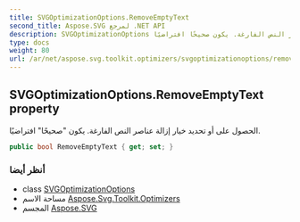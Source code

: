 ```yaml
---
title: SVGOptimizationOptions.RemoveEmptyText
second_title: Aspose.SVG لمرجع .NET API
description: SVGOptimizationOptions ملكية. الحصول على أو تحديد خيار إزالة عناصر النص الفارغة. يكون صحيحًا افتراضيًا.
type: docs
weight: 80
url: /ar/net/aspose.svg.toolkit.optimizers/svgoptimizationoptions/removeemptytext/
---
```

## SVGOptimizationOptions.RemoveEmptyText property

الحصول على أو تحديد خيار إزالة عناصر النص الفارغة. يكون "صحيحًا" افتراضيًا.

```csharp
public bool RemoveEmptyText { get; set; }
```

### أنظر أيضا

* class [SVGOptimizationOptions](../)
* مساحة الاسم [Aspose.Svg.Toolkit.Optimizers](../../svgoptimizationoptions/)
* المجسم [Aspose.SVG](../../../)


